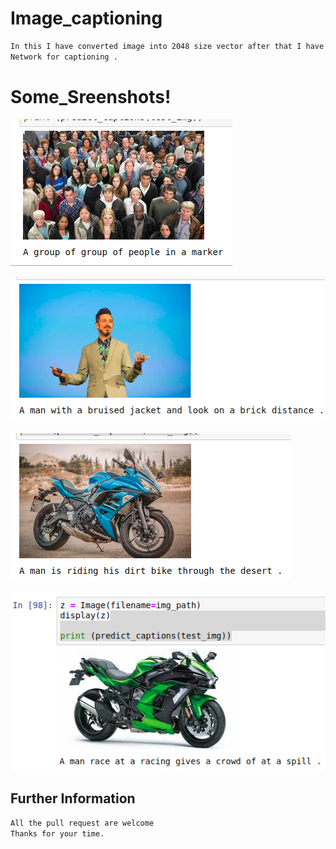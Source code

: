 # Image_captioning
```bash
In this I have converted image into 2048 size vector after that I have applied LSTM 
Network for captioning .
```
# Some_Sreenshots!

![](https://github.com/bansal-dhruv/Image_captioning/blob/master/Sample/s1.png)

![](https://github.com/bansal-dhruv/Image_captioning/blob/master/Sample/s2.png)

![](https://github.com/bansal-dhruv/Image_captioning/blob/master/Sample/s3.png)

![](https://github.com/bansal-dhruv/Image_captioning/blob/master/Sample/s4.png)


## Further Information
```bash
All the pull request are welcome
Thanks for your time.
```
